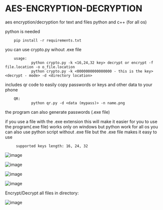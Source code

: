 # AES-ENCRYPTION-DECRYPTION
aes encryption/decryption for text and files python and c++ (for all os)

python is needed

        pip install -r requirements.txt

you can use crypto.py wihout .exe file 
        
        usage:
                python crypto.py -k <16,24,32 key> decrypt or encrypt -f file.location -o o_file.location
                python crypto.py -k <0000000000000000 - this is the key> <decrypt - mode> -d <directory location>
                


includes qr code to easily copy passwords or keys and other data to your phone

        QR:
                python qr.py -d <data (mypass)> -n name.png
  

the program can also generate passwords (.exe file)



  if you use a file with the .exe extension
  this will make it easier for you to use the program(.exe file) works only on windows but python work for all os
  you can also use python script without .exe file
  but the .exe file makes it easy to use
  
         supported keys length: 16, 24, 32 
         

![image](https://user-images.githubusercontent.com/79628437/229899928-e225b1b7-4f6f-4430-b540-cb4bb42a1bbd.png)

![image](https://user-images.githubusercontent.com/79628437/229900140-7d38ca29-d0fd-42ca-b7d9-c9a54ac66de5.png)



![image](https://user-images.githubusercontent.com/79628437/229900283-9eabaf7a-cae9-49db-af94-342c8f308484.png)



![image](https://user-images.githubusercontent.com/79628437/229901020-ccc3425b-0f46-4a97-b0c1-8b86a8ba90b7.png)

Encrypt/Decrypt all files in directory:

![image](https://user-images.githubusercontent.com/79628437/230464002-a127f91e-b80f-4fd0-9423-f81a594a3f5e.png)




